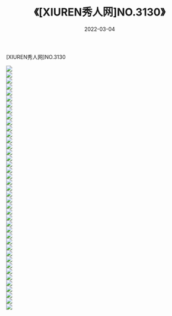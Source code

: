 ﻿---
layout: post
title:  《[XIUREN秀人网]NO.3130》
date:   2022-03-04
img: http://img.660000.xyz/Sharelink/秀人网/秀人网第04部分/[XIUREN秀人网]NO.3130/000.jpg
categories: [美女, 清纯, 唯美]
---

[XIUREN秀人网]NO.3130

 ![](http://img.660000.xyz/Sharelink/秀人网/秀人网第04部分/[XIUREN秀人网]NO.3130/001.jpg) <br>![](http://img.660000.xyz/Sharelink/秀人网/秀人网第04部分/[XIUREN秀人网]NO.3130/002.jpg) <br>![](http://img.660000.xyz/Sharelink/秀人网/秀人网第04部分/[XIUREN秀人网]NO.3130/003.jpg) <br>![](http://img.660000.xyz/Sharelink/秀人网/秀人网第04部分/[XIUREN秀人网]NO.3130/004.jpg) <br>![](http://img.660000.xyz/Sharelink/秀人网/秀人网第04部分/[XIUREN秀人网]NO.3130/005.jpg) <br>![](http://img.660000.xyz/Sharelink/秀人网/秀人网第04部分/[XIUREN秀人网]NO.3130/006.jpg) <br>![](http://img.660000.xyz/Sharelink/秀人网/秀人网第04部分/[XIUREN秀人网]NO.3130/007.jpg) <br>![](http://img.660000.xyz/Sharelink/秀人网/秀人网第04部分/[XIUREN秀人网]NO.3130/008.jpg) <br>![](http://img.660000.xyz/Sharelink/秀人网/秀人网第04部分/[XIUREN秀人网]NO.3130/009.jpg) <br>![](http://img.660000.xyz/Sharelink/秀人网/秀人网第04部分/[XIUREN秀人网]NO.3130/010.jpg) <br>![](http://img.660000.xyz/Sharelink/秀人网/秀人网第04部分/[XIUREN秀人网]NO.3130/011.jpg) <br>![](http://img.660000.xyz/Sharelink/秀人网/秀人网第04部分/[XIUREN秀人网]NO.3130/012.jpg) <br>![](http://img.660000.xyz/Sharelink/秀人网/秀人网第04部分/[XIUREN秀人网]NO.3130/013.jpg) <br>![](http://img.660000.xyz/Sharelink/秀人网/秀人网第04部分/[XIUREN秀人网]NO.3130/014.jpg) <br>![](http://img.660000.xyz/Sharelink/秀人网/秀人网第04部分/[XIUREN秀人网]NO.3130/015.jpg) <br>![](http://img.660000.xyz/Sharelink/秀人网/秀人网第04部分/[XIUREN秀人网]NO.3130/016.jpg) <br>![](http://img.660000.xyz/Sharelink/秀人网/秀人网第04部分/[XIUREN秀人网]NO.3130/017.jpg) <br>![](http://img.660000.xyz/Sharelink/秀人网/秀人网第04部分/[XIUREN秀人网]NO.3130/018.jpg) <br>![](http://img.660000.xyz/Sharelink/秀人网/秀人网第04部分/[XIUREN秀人网]NO.3130/019.jpg) <br>![](http://img.660000.xyz/Sharelink/秀人网/秀人网第04部分/[XIUREN秀人网]NO.3130/020.jpg) <br>![](http://img.660000.xyz/Sharelink/秀人网/秀人网第04部分/[XIUREN秀人网]NO.3130/021.jpg) <br>![](http://img.660000.xyz/Sharelink/秀人网/秀人网第04部分/[XIUREN秀人网]NO.3130/022.jpg) <br>![](http://img.660000.xyz/Sharelink/秀人网/秀人网第04部分/[XIUREN秀人网]NO.3130/023.jpg) <br>![](http://img.660000.xyz/Sharelink/秀人网/秀人网第04部分/[XIUREN秀人网]NO.3130/024.jpg) <br>![](http://img.660000.xyz/Sharelink/秀人网/秀人网第04部分/[XIUREN秀人网]NO.3130/025.jpg) <br>![](http://img.660000.xyz/Sharelink/秀人网/秀人网第04部分/[XIUREN秀人网]NO.3130/026.jpg) <br>![](http://img.660000.xyz/Sharelink/秀人网/秀人网第04部分/[XIUREN秀人网]NO.3130/027.jpg) <br>![](http://img.660000.xyz/Sharelink/秀人网/秀人网第04部分/[XIUREN秀人网]NO.3130/028.jpg) <br>![](http://img.660000.xyz/Sharelink/秀人网/秀人网第04部分/[XIUREN秀人网]NO.3130/029.jpg) <br>![](http://img.660000.xyz/Sharelink/秀人网/秀人网第04部分/[XIUREN秀人网]NO.3130/030.jpg) <br>![](http://img.660000.xyz/Sharelink/秀人网/秀人网第04部分/[XIUREN秀人网]NO.3130/031.jpg) <br>![](http://img.660000.xyz/Sharelink/秀人网/秀人网第04部分/[XIUREN秀人网]NO.3130/032.jpg) <br>![](http://img.660000.xyz/Sharelink/秀人网/秀人网第04部分/[XIUREN秀人网]NO.3130/033.jpg) <br>![](http://img.660000.xyz/Sharelink/秀人网/秀人网第04部分/[XIUREN秀人网]NO.3130/034.jpg) <br>![](http://img.660000.xyz/Sharelink/秀人网/秀人网第04部分/[XIUREN秀人网]NO.3130/035.jpg) <br>![](http://img.660000.xyz/Sharelink/秀人网/秀人网第04部分/[XIUREN秀人网]NO.3130/036.jpg) <br>![](http://img.660000.xyz/Sharelink/秀人网/秀人网第04部分/[XIUREN秀人网]NO.3130/037.jpg) <br>![](http://img.660000.xyz/Sharelink/秀人网/秀人网第04部分/[XIUREN秀人网]NO.3130/038.jpg) <br>![](http://img.660000.xyz/Sharelink/秀人网/秀人网第04部分/[XIUREN秀人网]NO.3130/039.jpg) <br>![](http://img.660000.xyz/Sharelink/秀人网/秀人网第04部分/[XIUREN秀人网]NO.3130/040.jpg) <br>![](http://img.660000.xyz/Sharelink/秀人网/秀人网第04部分/[XIUREN秀人网]NO.3130/041.jpg) <br>